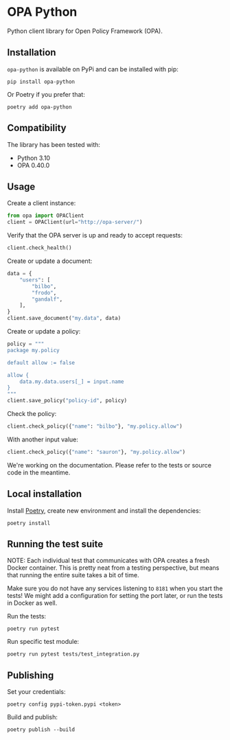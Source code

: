 # OPA Python

Python client library for Open Policy Framework (OPA).

## Installation

`opa-python` is available on PyPi and can be installed with pip:

    pip install opa-python
    
Or Poetry if you prefer that:

    poetry add opa-python
    
## Compatibility

The library has been tested with:

- Python 3.10
- OPA 0.40.0
    
## Usage

Create a client instance:

```python
from opa import OPAClient
client = OPAClient(url="http://opa-server/")
```

Verify that the OPA server is up and ready to accept requests:

```python
client.check_health()
```
    
Create or update a document:

```python
data = {
    "users": [
        "bilbo",
        "frodo",
        "gandalf",
    ],
}
client.save_document("my.data", data)
```
    
Create or update a policy:

```python
policy = """
package my.policy

default allow := false

allow {
    data.my.data.users[_] = input.name
}
"""
client.save_policy("policy-id", policy)
```
    
Check the policy:

```python
client.check_policy({"name": "bilbo"}, "my.policy.allow")
```

With another input value:

```python
client.check_policy({"name": "sauron"}, "my.policy.allow")
```

We're working on the documentation. Please refer to the tests or source code
in the meantime.
    
## Local installation

Install [Poetry](https://python-poetry.org/), create new environment and
install the dependencies:

    poetry install
    
## Running the test suite

NOTE: Each individual test that communicates with OPA creates a fresh Docker
container. This is pretty neat from a testing perspective, but means that
running the entire suite takes a bit of time.

Make sure you do not have any services listening to `8181` when you start the
tests! We might add a configuration for setting the port later, or run the
tests in Docker as well.

Run the tests:

    poetry run pytest
    
Run specific test module:

    poetry run pytest tests/test_integration.py
    
## Publishing

Set your credentials:

    poetry config pypi-token.pypi <token>

Build and publish:

    poetry publish --build
